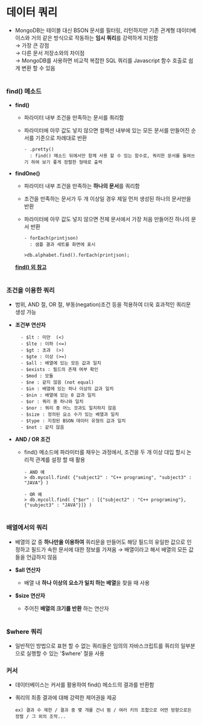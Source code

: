 # 데이터 쿼리
 - MongoDB는 테이블 대신 BSON 문서를 필터링, 리턴하지만 기존 관계형 데이터베이스와 거의 같은 방식으로 작동하는 **임시 쿼리**를 강력하게 지원함    
   → 가장 큰 강점    
   → 다른 문서 저장소와의 차이점   
   → MongoDB를 사용하면 비교적 복잡한 SQL 쿼리를 Javascript 함수 호출로 쉽게 변환 할 수 있음   

#
### find() 메소드  
 - **find()** 
   - 파라미터 내부 조건을 만족하는 문서를 쿼리함
   - 파라미터에 아무 값도 넣지 않으면 컬렉션 내부에 있는 모든 문서를 만들어진 순서를 기준으로 차례대로 반환
   
         - .pretty()   
           : find() 메소드 뒤에서만 함께 사용 할 수 있는 함수로, 쿼리한 문서를 들여쓰기 하여 보기 좋게 정렬한 형태로 출력 

 - **findOne()**
   - 파라미터 내부 조건을 만족하는 **하나의 문서**를 쿼리함 
   - 조건을 만족하는 문서가 두 개 이상일 경우 제일 먼저 생성된 하나의 문서만을 반환 
   - 파라미터에 아무 값도 넣지 않으면 전체 문서에서 가장 처음 만들어진 하나의 문서 반환 

         - forEach(printjson)
           : 샘플 결과 세트를 화면에 표시
	
	     >db.alphabet.find().forEach(printjson);
	     
   [**find() 외 참고**](http://www.tutorialspoint.com/mongodb/mongodb_query_document.htm)

#
### 조건을 이용한 쿼리
 - 범위, AND 절, OR 절, 부동(negation)조건 등을 적용하여 더욱 효과적인 쿼리문 생성 가능 
 
 - **조건부 연산자**
 
	     - $lt : 미만  (<)
	     - $lte : 이하 (<=)
	     - $gt : 초과  (>)
	     - $gte : 이상 (>=)
	     - $all : 배열에 있는 모든 값과 일치
	     - $exists : 필드의 존재 여부 확인
	     - $mod : 모듈
	     - $ne : 같지 않음 (not equal)
	     - $in : 배열에 있는 하나 이상의 값과 일치
	     - $nin : 배열에 있는 0 값과 일치
	     - $or : 쿼리 중 하나와 일치
	     - $nor : 쿼리 중 어느 것과도 일치하지 않음
	     - $size : 정의된 요소 수가 있는 배열과 일치
	     - $type : 지정된 BSON 데이터 유형의 값과 일치
	     - $not : 같지 않음

 - **AND / OR 조건**
   - find() 메소드에 파라미터를 채우는 과정에서, 조건을 두 개 이상 대입 할시 논리적 관계를 설정 할 때 활용 
 
         - AND 예
         > db.mycoll.find( {"subject2" : "C++ programing", "subject3" : "JAVA"} )

         - OR 예
         > db.mycoll.find( {"$or" : [{"subject2" : "C++ programing"}, {"subject3" : "JAVA"}]} )

#
### 배열에서의 쿼리
 - 배열의 값 중 **하나만을 이용하여** 쿼리문을 만들어도 해당 필드의 유일한 값으로 인정하고 필드가 속한 문서에 대한 정보를 가져옴 
   → 배열이라고 해서 배열의 모든 값들을 언급하지 않음 

  - **$all 연산자**
    - 배열 내 **하나 이상의 요소가 일치 하는 배열**을 찾을 때 사용

  - **$size 연산자**
     - 주어진 **배열의 크기를 반환** 하는 연산자

#
### $where 쿼리 
  - 일반적인 방법으로 표현 할 수 없는 쿼리들은 임의의 자바스크립트를 쿼리의 일부분으로 실행할 수 있는 '$where' 절을 사용

### 커서
  - 데이터베이스는 커서를 활용하여 find() 메소드의 결과를 반환함  
  - 쿼리의 최종 결과에 대해 강력한 제어권을 제공 
  
        ex) 결과 수 제한 / 결과 중 몇 개를 건너 뜀 / 여러 키의 조합으로 어떤 방향으로든 정렬 / 그 외의 조작...
     

